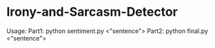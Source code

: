 # Irony-and-Sarcasm-Detector
Usage: Part1: python sentiment.py <"sentence">
Part2: python final.py <"sentence">
